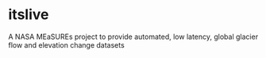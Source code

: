 # itslive
A NASA MEaSUREs project to provide automated, low latency, global glacier flow and elevation change datasets
